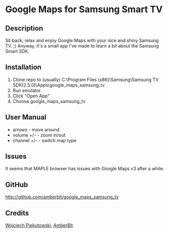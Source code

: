 # Google Maps for Samsung Smart TV

## Description
Sit back, relax and enjoy Google Maps with your nice and shiny Samsung TV. ;)
Anyway, it's a small app I've made to learn a bit about the Samsung Smart SDK.


## Installation
1. Clone repo to (usually) C:\Program Files (x86)\Samsung\Samsung TV SDK(2.5.0)\Apps\google_maps_samsung_tv
2. Run emulator
3. Click "Open App"
4. Choose google_maps_samsung_tv

## User Manual
* arrows - move around
* volume +/- - zoom in/out
* channel +/- - switch map type

## Issues
It seems that MAPLE browser has issues with Google Maps v3 after a while.

## GitHub
http://github.com/amberbit/google_maps_samsung_tv

## Credits
[Wojciech Piekutowski](wojciech.piekutowski@amberbit.com), [AmberBit](http://amberbit.com)
